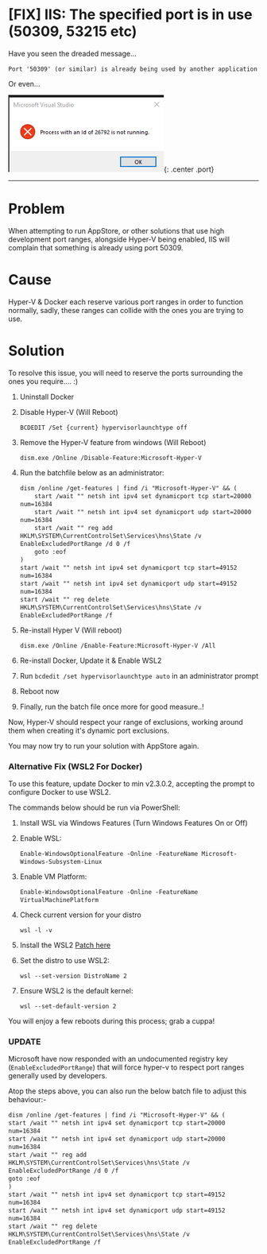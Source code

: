 # [FIX] IIS: The specified port is in use (50309, 53215 etc)

Have you seen the dreaded message...

```
Port '50309' (or similar) is already being used by another application
```

Or even...

![image](../../img/port-block.png){: .center .port}

---

# Problem

When attempting to run AppStore, or other solutions that use high development port ranges, alongside Hyper-V being enabled, IIS will complain that something is already using port 50309.

# Cause

Hyper-V & Docker each reserve various port ranges in order to function normally, sadly, these ranges can collide with the ones you are trying to use.

# Solution

To resolve this issue, you will need to reserve the ports surrounding the ones you require.... :)

1. Uninstall Docker
2. Disable Hyper-V (Will Reboot)

    ```batchfile
    BCDEDIT /Set {current} hypervisorlaunchtype off
    ```

3. Remove the Hyper-V feature from windows (Will Reboot)

    ```batchfile
    dism.exe /Online /Disable-Feature:Microsoft-Hyper-V
    ```

4. Run the batchfile below as an administrator:

    ```batchfile
    dism /online /get-features | find /i "Microsoft-Hyper-V" && (
        start /wait "" netsh int ipv4 set dynamicport tcp start=20000 num=16384
        start /wait "" netsh int ipv4 set dynamicport udp start=20000 num=16384
        start /wait "" reg add HKLM\SYSTEM\CurrentControlSet\Services\hns\State /v EnableExcludedPortRange /d 0 /f
        goto :eof
    )
    start /wait "" netsh int ipv4 set dynamicport tcp start=49152 num=16384
    start /wait "" netsh int ipv4 set dynamicport udp start=49152 num=16384
    start /wait "" reg delete HKLM\SYSTEM\CurrentControlSet\Services\hns\State /v EnableExcludedPortRange /f
    ```

5. Re-install Hyper V (Will reboot)

    ```batchfile
    dism.exe /Online /Enable-Feature:Microsoft-Hyper-V /All
    ```

6. Re-install Docker, Update it & Enable WSL2

7. Run `bcdedit /set hypervisorlaunchtype auto` in an administrator prompt

8. Reboot now

9. Finally, run the batch file once more for good measure..!

Now, Hyper-V should respect your range of exclusions, working around them when creating it's dynamic port exclusions.

You may now try to run your solution with AppStore again.

### Alternative Fix (WSL2 For Docker)

To use this feature, update Docker to min v2.3.0.2, accepting the prompt to configure Docker to use WSL2.

The commands below should be run via PowerShell:

1. Install WSL via Windows Features (Turn Windows Features On or Off)

2. Enable WSL:

    ```batchfile
    Enable-WindowsOptionalFeature -Online -FeatureName Microsoft-Windows-Subsystem-Linux
    ```

3. Enable VM Platform:

    ```batchfile
    Enable-WindowsOptionalFeature -Online -FeatureName VirtualMachinePlatform
    ```

4. Check current version for your distro

    ```batchfile
    wsl -l -v
    ```

5. Install the WSL2 [Patch here](https://wslstorestorage.blob.core.windows.net/wslblob/wsl_update_x64.msi)

6. Set the distro to use WSL2:

    ```batchfile
    wsl --set-version DistroName 2
    ```

7. Ensure WSL2 is the default kernel:

    ```batchfile
    wsl --set-default-version 2
    ```

You will enjoy a few reboots during this process; grab a cuppa!

### UPDATE

Microsoft have now responded with an undocumented registry key (`EnableExcludedPortRange`) that will force hyper-v to respect port ranges generally used by developers.

Atop the steps above, you can also run the below batch file to adjust this behaviour:-

```batchfile
dism /online /get-features | find /i "Microsoft-Hyper-V" && (
start /wait "" netsh int ipv4 set dynamicport tcp start=20000 num=16384
start /wait "" netsh int ipv4 set dynamicport udp start=20000 num=16384
start /wait "" reg add HKLM\SYSTEM\CurrentControlSet\Services\hns\State /v EnableExcludedPortRange /d 0 /f
goto :eof
)
start /wait "" netsh int ipv4 set dynamicport tcp start=49152 num=16384
start /wait "" netsh int ipv4 set dynamicport udp start=49152 num=16384
start /wait "" reg delete HKLM\SYSTEM\CurrentControlSet\Services\hns\State /v EnableExcludedPortRange /f
```
